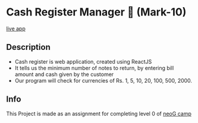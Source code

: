 # Cash Register Manager 💸 (Mark-10)

[live app](https://bill-amount-manager.netlify.app/)

## Description

- Cash register is web application, created using ReactJS
- It tells us the minimum number of notes to return, by entering bill amount and cash given by the customer
- Our program will check for currencies of Rs. 1, 5, 10, 20, 100, 500, 2000.


## Info

This Project is made as an assignment for completing level 0 of  [neoG camp](https://neog.camp/qualifier/point-system)
